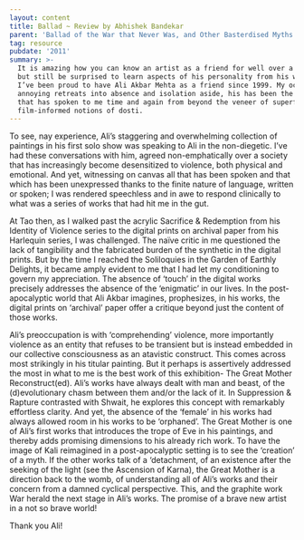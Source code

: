 ```yaml
---
layout: content
title: Ballad ~ Review by Abhishek Bandekar
parent: 'Ballad of the War that Never Was, and Other Basterdised Myths'
tag: resource
pubdate: '2011'
summary: >-
  It is amazing how you can know an artist as a friend for well over a decade,
  but still be surprised to learn aspects of his personality from his works.
  I’ve been proud to have Ali Akbar Mehta as a friend since 1999. My occasional
  annoying retreats into absence and isolation aside, his has been the voice
  that has spoken to me time and again from beyond the veneer of superficial
  film-informed notions of dosti.
---
```

To see, nay experience, Ali’s staggering and overwhelming collection of paintings in his first solo show was speaking to Ali in the non-diegetic. I’ve had these conversations with him, agreed non-emphatically over a society that has increasingly become desensitized to violence, both physical and emotional. And yet, witnessing on canvas all that has been spoken and that which has been unexpressed thanks to the finite nature of language, written or spoken; I was rendered speechless and in awe to respond clinically to what was a series of works that had hit me in the gut.

At Tao then, as I walked past the acrylic Sacrifice & Redemption from his Identity of Violence series to the digital prints on archival paper from his Harlequin series, I was challenged. The naïve critic in me questioned the lack of tangibility and the fabricated burden of the synthetic in the digital prints. But by the time I reached the Soliloquies in the Garden of Earthly Delights, it became amply evident to me that I had let my conditioning to govern my appreciation. The absence of ‘touch’ in the digital works precisely addresses the absence of the ‘enigmatic’ in our lives. In the post-apocalyptic world that Ali Akbar imagines, prophesizes, in his works, the digital prints on ‘archival’ paper offer a critique beyond just the content of those works.

Ali’s preoccupation is with ‘comprehending’ violence, more importantly violence as an entity that refuses to be transient but is instead embedded in our collective consciousness as an atavistic construct. This comes across most strikingly in his titular painting. But it perhaps is assertively addressed the most in what to me is the best work of this exhibition- The Great Mother Reconstruct(ed). Ali’s works have always dealt with man and beast, of the (d)evolutionary chasm between them and/or the lack of it. In Suppression & Rapture contrasted with Shwait, he explores this concept with remarkably effortless clarity. And yet, the absence of the ‘female’ in his works had always allowed room in his works to be ‘orphaned’. The Great Mother is one of Ali’s first works that introduces the trope of Eve in his paintings, and thereby adds promising dimensions to his already rich work. To have the image of Kali reimagined in a post-apocalyptic setting is to see the ‘creation’ of a myth. If the other works talk of a ‘detachment, of an existence after the seeking of the light (see the Ascension of Karna), the Great Mother is a direction back to the womb, of understanding all of Ali’s works and their concern from a damned cyclical perspective. This, and the graphite work War herald the next stage in Ali’s works. The promise of a brave new artist in a not so brave world!

Thank you Ali!
